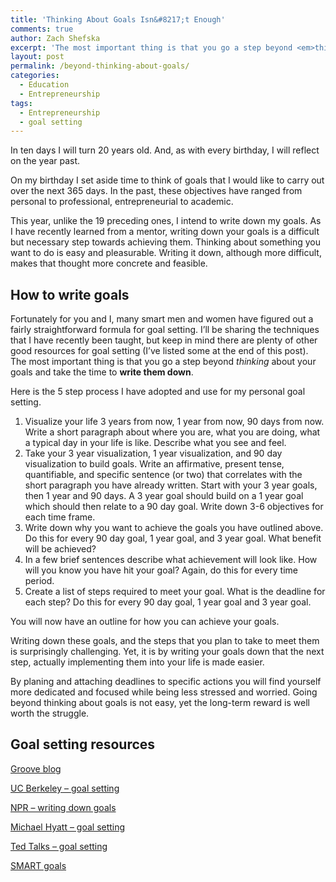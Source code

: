 ```yaml
---
title: 'Thinking About Goals Isn&#8217;t Enough'
comments: true
author: Zach Shefska
excerpt: 'The most important thing is that you go a step beyond <em>thinking</em><span class="mceItemHidden"> about your goals and <span class="mceItemHidden">take the time</span> to </span><strong>write them down</strong>.'
layout: post
permalink: /beyond-thinking-about-goals/
categories:
  - Education
  - Entrepreneurship
tags:
  - Entrepreneurship
  - goal setting
---
```

<div class="ttr_start">
</div>

<span class="mceItemHidden">In ten days I will turn 20 years old. And, as with every birthday, I will reflect on the year past.</span>

<span class="mceItemHidden">On my birthday I set aside time to think of goals that I would like to <span class="mceItemHidden">carry out</span> over the next 365 days. In the past, these objectives have ranged from personal to professional, entrepreneurial to academic.</span>

<span class="mceItemHidden">This year, unlike the 19 preceding ones, I intend to <span class="mceItemHidden">write down</span> my goals. As I have recently learned from a mentor, writing down your goals is a difficult but necessary step towards achieving them. Thinking about something you want to do is easy and pleasurable. Writing it down, although more difficult, makes that thought more concrete and feasible.</span>

## How to write goals

Fortunately for you and I, many smart men and women have figured out a fairly straightforward formula for goal setting. I&#8217;ll be sharing the techniques that I have recently been taught, but keep in mind there are plenty of other good resources for goal setting (I&#8217;ve listed some at the end of this post). The most important thing is that you go a step beyond *thinking*<span class="mceItemHidden"> about your goals and <span class="mceItemHidden">take the time</span> to </span>**write them down**.

Here is the 5 step process I have adopted and use for my personal goal setting.

  1. Visualize your life 3 years from now, 1 year from now, 90 days from now. Write a short paragraph about where you are, what you are doing, what a typical day in your life is like. Describe what you see and feel.
  2. <span class="mceItemHidden">Take your 3 year visualization, 1 year visualization, and 90 day visualization to build goals. Write an affirmative, present tense, quantifiable, and specific sentence (or two) that correlates with the short paragraph you have already written. Start with your 3 year goals, then 1 year and 90 days. A 3 year goal should <span class="mceItemHidden">build on</span> a 1 year goal which should then relate to a 90 day goal. Write down 3-6 objectives for each time frame.</span>
  3. <span class="mceItemHidden">Write down why you want to <span class="mceItemHidden">achieve</span> the goals you have outlined above. Do this for every 90 day goal, 1 year goal, and 3 year goal. What benefit will be achieved?</span>
  4. In a few brief sentences describe what achievement will look like. How will you know you have hit your goal? Again, do this for every time period.
  5. <span class="mceItemHidden">Create a list of steps required to <span class="mceItemHidden">meet</span> your goal. What is the deadline for each step? Do this for every 90 day goal, 1 year goal and 3 year goal.</span>

<span class="mceItemHidden">You will now have an outline for how you can <span class="mceItemHidden">achieve</span> your goals.</span>

<span class="mceItemHidden">Writing down these goals, and the steps that you plan to take <span class="mceItemHidden">to</span> meet them is surprisingly challenging. Yet, it is by writing your goals down that the next step, actually implementing them into your life is made easier.</span>

<span class="mceItemHidden">By planing and attaching deadlines to specific actions you will find yourself more dedicated and focused while being less stressed and worried. Going beyond thinking about goals is not easy, yet the <span class="mceItemHidden">long-term </span>reward is well worth the struggle.</span>

## Goal setting resources

[Groove blog][1]

[UC Berkeley &#8211; goal setting][2]

[NPR &#8211; writing down goals][3]

[Michael Hyatt &#8211; goal setting][4]

[Ted Talks &#8211; goal setting][5]

[SMART goals][6]

<div class="ttr_end">
</div>

 [1]: https://www.groovehq.com/blog/failing-to-hit-goals
 [2]: http://hrweb.berkeley.edu/learning/career-development/goal-setting/career-plan-vision
 [3]: http://www.npr.org/sections/ed/2015/07/10/419202925/the-writing-assignment-that-changes-lives
 [4]: http://michaelhyatt.com/goal-setting.html
 [5]: https://www.ted.com/topics/goal-setting
 [6]: https://en.wikipedia.org/wiki/SMART_criteria
